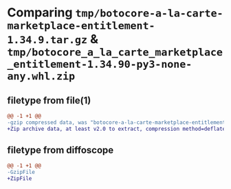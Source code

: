 # Comparing `tmp/botocore-a-la-carte-marketplace-entitlement-1.34.9.tar.gz` & `tmp/botocore_a_la_carte_marketplace_entitlement-1.34.90-py3-none-any.whl.zip`

## filetype from file(1)

```diff
@@ -1 +1 @@
-gzip compressed data, was "botocore-a-la-carte-marketplace-entitlement-1.34.9.tar", last modified: Thu Dec 28 01:06:51 2023, max compression
+Zip archive data, at least v2.0 to extract, compression method=deflate
```

## filetype from diffoscope

```diff
@@ -1 +1 @@
-GzipFile
+ZipFile
```

